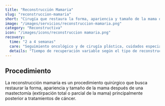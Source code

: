 ```yaml
---
title: "Reconstrucción Mamaria"
slug: "reconstruccion-mamaria"
short: "Cirugía que restaura la forma, apariencia y tamaño de la mama después de una mastectomía, principalmente tras cáncer."
image: "/images/servicios/reconstruccion-mamaria.png"
category: "Reconstructiva"
icon: "/images/icons/reconstruccion mamaria.png"
recovery: 
  time: "2 a 4 semanas"
  care: "Seguimiento oncológico y de cirugía plástica, cuidados especiales de la zona reconstructiva"
  details: "Tiempo de recuperación variable según el tipo de reconstrucción, generalmente de 2 a 4 semanas para la fase inicial."
---
```



## Procedimiento
La reconstrucción mamaria es un procedimiento quirúrgico que busca restaurar la forma, apariencia y tamaño de la mama después de una mastectomía (extirpación total o parcial de la mama) principalmente posterior a tratamientos de cáncer.